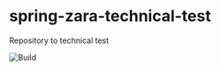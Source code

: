 # spring-zara-technical-test
Repository to technical test

![Build](https://github.com/cmlozanos/spring-zara-technical-test/workflows/Build/badge.svg)

